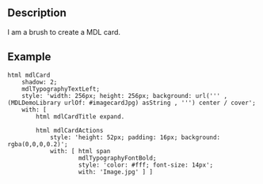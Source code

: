 Description
--------------------

I am a brush to create a MDL card.

Example
--------------------

	html mdlCard
		shadow: 2;
		mdlTypographyTextLeft;
		style: 'width: 256px; height: 256px; background: url(''' , (MDLDemoLibrary urlOf: #imagecardJpg) asString , ''') center / cover';
		with: [ 
			html mdlCardTitle expand.
			
			html mdlCardActions
				style: 'height: 52px; padding: 16px; background: rgba(0,0,0,0.2)';
				with: [ html span
						mdlTypographyFontBold;
						style: 'color: #fff; font-size: 14px';
						with: 'Image.jpg' ] ]